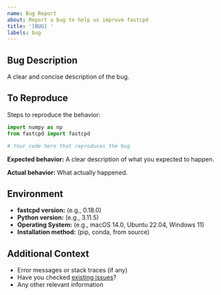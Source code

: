 ```yaml
---
name: Bug Report
about: Report a bug to help us improve fastcpd
title: '[BUG] '
labels: bug
---
```


## Bug Description

A clear and concise description of the bug.

## To Reproduce

Steps to reproduce the behavior:

```python
import numpy as np
from fastcpd import fastcpd

# Your code here that reproduces the bug
```

**Expected behavior:**
A clear description of what you expected to happen.

**Actual behavior:**
What actually happened.

## Environment

- **fastcpd version:** (e.g., 0.18.0)
- **Python version:** (e.g., 3.11.5)
- **Operating System:** (e.g., macOS 14.0, Ubuntu 22.04, Windows 11)
- **Installation method:** (pip, conda, from source)

## Additional Context

- Error messages or stack traces (if any)
- Have you checked [existing issues](https://github.com/zhangxiany-tamu/fastcpd_Python/issues)?
- Any other relevant information
